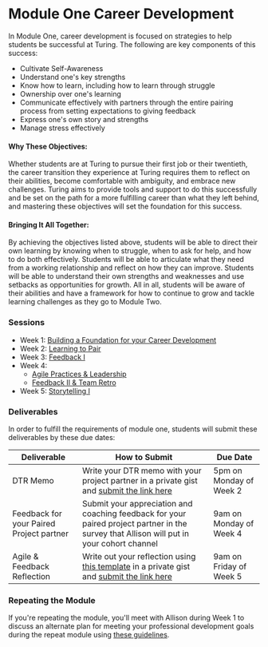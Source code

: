 # Module One Career Development

In Module One, career development is focused on strategies to help students be successful at Turing. The following are key components of this success:

* Cultivate Self-Awareness
* Understand one's key strengths
* Know how to learn, including how to learn through struggle
* Ownership over one's learning
* Communicate effectively with partners through the entire pairing process from setting expectations to giving feedback
* Express one's own story and strengths
* Manage stress effectively

#### Why These Objectives:
Whether students are at Turing to pursue their first job or their twentieth, the career transition they experience at Turing requires them to reflect on their abilities, become comfortable with ambiguity, and embrace new challenges. Turing aims to provide tools and support to do this successfully and be set on the path for a more fulfilling career than what they left behind, and mastering these objectives will set the foundation for this success. 

#### Bringing It All Together:
By achieving the objectives listed above, students will be able to direct their own learning by knowing when to struggle, when to ask for help, and how to do both effectively. Students will be able to articulate what they need from a working relationship and reflect on how they can improve. Students will be able to understand their own strengths and weaknesses and use setbacks as opportunities for growth. All in all, students will be aware of their abilities and have a framework for how to continue to grow and tackle learning challenges as they go to Module Two. 

### Sessions
* Week 1: [Building a Foundation for your Career Development](https://github.com/turingschool/career-development-curriculum/blob/master/module_one/building_a_foundation.md)
* Week 2: [Learning to Pair](https://github.com/turingschool/career-development-curriculum/blob/master/module_one/learning_to_pair.md) 
* Week 3: [Feedback I](https://github.com/turingschool/career-development-curriculum/blob/master/module_one/feedback_i.md) 
* Week 4: 
   * [Agile Practices & Leadership](https://github.com/turingschool/career-development-curriculum/blob/master/module_one/agile_practices_and_leadership.md)
   * [Feedback II & Team Retro](https://github.com/turingschool/career-development-curriculum/blob/master/module_one/feedback_ii_team_retro.md)
* Week 5: [Storytelling I](https://github.com/turingschool/career-development-curriculum/blob/master/module_one/storytelling_i.md)

### Deliverables
In order to fulfill the requirements of module one, students will submit these deliverables by these due dates:


| Deliverable                              | How to Submit                                                                                                                                                                                                                                                      | Due Date                  |
|------------------------------------------|--------------------------------------------------------------------------------------------------------------------------------------------------------------------------------------------------------------------------------------------------------------------|---------------------------|
| DTR Memo                                 | Write your DTR memo with your project partner in a private gist and [submit the link here](https://goo.gl/forms/nzHkeSW3DeqdezV22)                                                                                                                                 | 5pm on Monday of Week 2   |
| Feedback for your Paired Project partner | Submit your appreciation and coaching feedback for your paired project partner in the survey that Allison will put in your cohort channel                                                                                                                          | 9am on Monday of Week 4   |
| Agile & Feedback Reflection              | Write out your reflection using [this template](https://github.com/turingschool/career-development-curriculum/blob/master/module_one/agile_feedback_reflection_guidelines.md) in a private gist and [submit the link here](https://goo.gl/forms/1fnrkKYfv791W4p63) | 9am on Friday of Week 5 |

### Repeating the Module
If you're repeating the module, you'll meet with Allison during Week 1 to discuss an alternate plan for meeting your professional development goals during the repeat module using [these guidelines](https://github.com/turingschool/career-development-curriculum/blob/master/module_one/m1_repeat_plan.md). 
